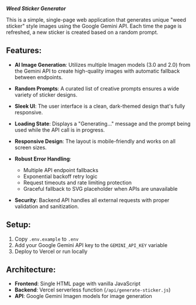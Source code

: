 ***Weed Sticker Generator***

This is a simple, single-page web application that generates unique "weed sticker" style images using the Google Gemini API. Each time the page is refreshed, a new sticker is created based on a random prompt.

## Features:
- **AI Image Generation**: Utilizes multiple Imagen models (3.0 and 2.0) from the Gemini API to create high-quality images with automatic fallback between endpoints.

- **Random Prompts**: A curated list of creative prompts ensures a wide variety of sticker designs.

- **Sleek UI**: The user interface is a clean, dark-themed design that's fully responsive.

- **Loading State**: Displays a "Generating..." message and the prompt being used while the API call is in progress.

- **Responsive Design**: The layout is mobile-friendly and works on all screen sizes.

- **Robust Error Handling**: 
  - Multiple API endpoint fallbacks
  - Exponential backoff retry logic
  - Request timeouts and rate limiting protection
  - Graceful fallback to SVG placeholder when APIs are unavailable

- **Security**: Backend API handles all external requests with proper validation and sanitization.

## Setup:
1. Copy `.env.example` to `.env`
2. Add your Google Gemini API key to the `GEMINI_API_KEY` variable
3. Deploy to Vercel or run locally

## Architecture:
- **Frontend**: Single HTML page with vanilla JavaScript
- **Backend**: Vercel serverless function (`/api/generate-sticker.js`)
- **API**: Google Gemini Imagen models for image generation
